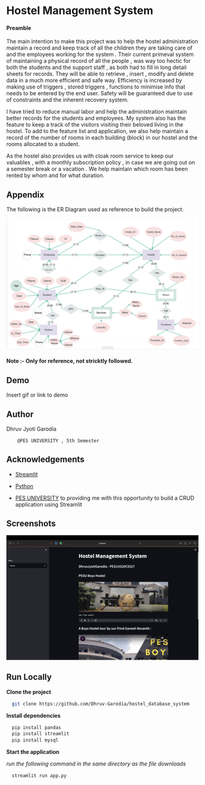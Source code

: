 
# Hostel Management System

#### Preamble

The main intention to make this project was to help the hostel administration maintain a record and keep track of all the children they are taking care of and the employees working for the system . Their current primeval system of maintaining a physical record of all the people , was way too hectic for both the students and the support staff , as both had to fill in long detail sheets for records. They will be able to retrieve , insert , modify and delete data in a much more efficient and safe way. Efficiency is increased by making use of triggers , stored triggers , functions to minimise info that needs to be entered by the end user. Safety will be guaranteed due to use of constraints and the inherent recovery system.

I have tried to reduce manual labor and help the administration maintain better records for the students and employees. My system also has the feature to keep a track of the visitors visiting their beloved living in the hostel. To add to the feature list and application, we also help maintain a record of the number of rooms in each building (block) in our hostel and the rooms allocated to a student.
	
As the hostel also provides us with cloak room service to keep our valuables , with a monthly subscription policy , in case we are going out on a semester break or a vacation . We help maintain which room has been rented by whom and for what duration.

## Appendix

The following is the ER Diagram used as reference to build the project.

![App Screenshot](https://raw.githubusercontent.com/Dhruv-Garodia/hostel_database_system/main/er_dig2.png)
#### Note :- Only for reference, not stricktly followed.


## Demo

Insert gif or link to demo


## Author

Dhruv Jyoti Garodia

        @PES UNIVERSITY , 5th Semester 
## Acknowledgements

- [Streamlit](https://streamlit.io/cloud)

- [Python](https://www.python.org)

- [PES UNIVERSITY](https://pes.edu) to providing me with this opportunity to build a CRUD application using Streamlit


## Screenshots

![App Screenshot](https://raw.githubusercontent.com/Dhruv-Garodia/hostel_database_system/main/frontend.png)


## Run Locally

**Clone the project**

```bash
  git clone https://github.com/Dhruv-Garodia/hostel_database_system
```

**Install dependencies**

```bash
  pip install pandas
  pip install streamlit
  pip install mysql
```

**Start the application**

*run the following command in the same directory as the file downloads*

```bash
  streamlit run app.py
```

